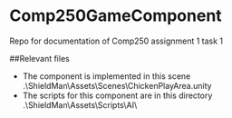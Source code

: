 # Comp250GameComponent
Repo for documentation of Comp250 assignment 1 task 1

##Relevant files
- The component is implemented in this scene .\ShieldMan\Assets\Scenes\ChickenPlayArea.unity
- The scripts for this component are in this directory .\ShieldMan\Assets\Scripts\AI\
